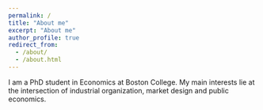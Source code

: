 ```yaml
---
permalink: /
title: "About me"
excerpt: "About me"
author_profile: true
redirect_from:
  - /about/
  - /about.html
---
```

I am a PhD student in Economics at Boston College. My main interests lie at the intersection of industrial organization, market design and public economics.

